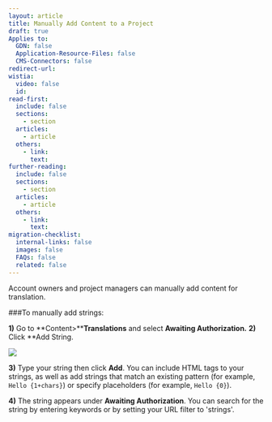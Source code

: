 ```yaml
---
layout: article
title: Manually Add Content to a Project
draft: true
Applies to:
  GDN: false
  Application-Resource-Files: false
  CMS-Connectors: false
redirect-url:
wistia:
  video: false
  id:
read-first:
  include: false
  sections:
    - section
  articles:
    - article
  others:
    - link:
      text:
further-reading:
  include: false
  sections:
    - section
  articles:
    - article
  others:
    - link:
      text:
migration-checklist:
  internal-links: false
  images: false
  FAQs: false
  related: false
---
```


Account owners and project managers can manually add content for translation.  

###To manually add strings: 

**1)**  Go to **Content>****Translations** and select **Awaiting Authorization.**
**2)**  Click **Add String.  

![](/hc/en-us/article_attachments/207486648/Smartling___Translations_Management.png)  
    
**3)** Type your string then click **Add**. You can include HTML tags to your strings, as well as add strings that match an existing pattern (for example, `Hello {1+chars}`) or specify placeholders (for example, `Hello {0}`).

**4)**  The string appears under **Awaiting Authorization**. You can search for the string by entering keywords or by setting your URL filter to 'strings'.
